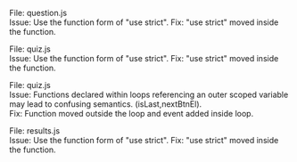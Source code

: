 File: question.js  
Issue: Use the function form of "use strict".
Fix: "use strict" moved inside the function.

File: quiz.js  
Issue: Use the function form of "use strict".
Fix: "use strict" moved inside the function.

File: quiz.js  
Issue: Functions declared within loops referencing an outer scoped variable may lead to confusing semantics. (isLast,nextBtnEl).  
Fix: Function moved outside the loop and event added inside loop. 

File: results.js  
Issue: Use the function form of "use strict".
Fix: "use strict" moved inside the function.